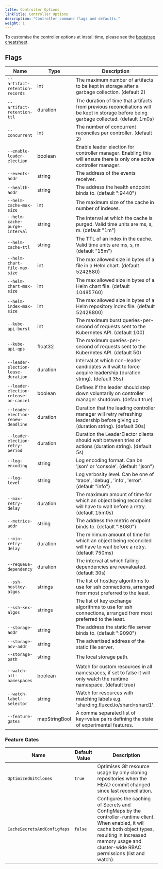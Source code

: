 ```yaml
---
title: Controller Options
linkTitle: Controller Options
description: "Controller command flags and defaults."
weight: 1
---
```


To customise the controller options at install time,
please see the [bootstrap cheatsheet](../../cheatsheets/bootstrap.md).

## Flags

| Name                                  | Type          | Description                                                                                                                              |
|---------------------------------------|---------------|------------------------------------------------------------------------------------------------------------------------------------------|
| `--artifact-retention-records`        | int           | The maximum number of artifacts to be kept in storage after a garbage collection. (default 2)                                            |
| `--artifact-retention-ttl`            | duration      | The duration of time that artifacts from previous reconciliations will be kept in storage before being garbage collected. (default 1m0s) |
| `--concurrent`                        | int           | The number of concurrent reconciles per controller. (default 2)                                                                          |
| `--enable-leader-election`            | boolean       | Enable leader election for controller manager. Enabling this will ensure there is only one active controller manager.                    |
| `--events-addr`                       | string        | The address of the events receiver.                                                                                                      |
| `--health-addr`                       | string        | The address the health endpoint binds to. (default ":9440")                                                                              |
| `--helm-cache-max-size`               | int           | The maximum size of the cache in number of indexes.                                                                                      |
| `--helm-cache-purge-interval`         | string        | The interval at which the cache is purged. Valid time units are ms, s, m. (default "1m")                                                 |
| `--helm-cache-ttl`                    | string        | The TTL of an index in the cache. Valid time units are ms, s, m. (default "15m")                                                         |
| `--helm-chart-file-max-size`          | int           | The max allowed size in bytes of a file in a Helm chart. (default 5242880)                                                               |
| `--helm-chart-max-size`               | int           | The max allowed size in bytes of a Helm chart file. (default 10485760)                                                                   |
| `--helm-index-max-size`               | int           | The max allowed size in bytes of a Helm repository index file. (default 52428800)                                                        |
| `--kube-api-burst`                    | int           | The maximum burst queries-per-second of requests sent to the Kubernetes API. (default 100)                                               |
| `--kube-api-qps`                      | float32       | The maximum queries-per-second of requests sent to the Kubernetes API. (default 50)                                                      |
| `--leader-election-lease-duration`    | duration      | Interval at which non-leader candidates will wait to force acquire leadership (duration string). (default 35s)                           |
| `--leader-election-release-on-cancel` | boolean       | Defines if the leader should step down voluntarily on controller manager shutdown. (default true)                                        |
| `--leader-election-renew-deadline`    | duration      | Duration that the leading controller manager will retry refreshing leadership before giving up (duration string). (default 30s)          |
| `--leader-election-retry-period`      | duration      | Duration the LeaderElector clients should wait between tries of actions (duration string). (default 5s)                                  |
| `--log-encoding`                      | string        | Log encoding format. Can be 'json' or 'console'. (default "json")                                                                        |
| `--log-level`                         | string        | Log verbosity level. Can be one of 'trace', 'debug', 'info', 'error'. (default "info")                                                   |
| `--max-retry-delay`                   | duration      | The maximum amount of time for which an object being reconciled will have to wait before a retry. (default 15m0s)                        |
| `--metrics-addr`                      | string        | The address the metric endpoint binds to. (default ":8080")                                                                              |
| `--min-retry-delay`                   | duration      | The minimum amount of time for which an object being reconciled will have to wait before a retry. (default 750ms)                        |
| `--requeue-dependency`                | duration      | The interval at which failing dependencies are reevaluated. (default 30s)                                                                |
| `--ssh-hostkey-algos`                 | strings       | The list of hostkey algorithms to use for ssh connections, arranged from most preferred to the least.                                    |
| `--ssh-kex-algos`                     | strings       | The list of key exchange algorithms to use for ssh connections, arranged from most preferred to the least.                               |
| `--storage-addr`                      | string        | The address the static file server binds to. (default ":9090")                                                                           |
| `--storage-adv-addr`                  | string        | The advertised address of the static file server.                                                                                        |
| `--storage-path`                      | string        | The local storage path.                                                                                                                  |
| `--watch-all-namespaces`              | boolean       | Watch for custom resources in all namespaces, if set to false it will only watch the runtime namespace. (default true)                   |
| `--watch-label-selector`              | string        | Watch for resources with matching labels e.g. 'sharding.fluxcd.io/shard=shard1'.                                                         |
| `--feature-gates`                     | mapStringBool | A comma separated list of key=value pairs defining the state of experimental features.                                                   |

### Feature Gates

| Name                        | Default Value | Description                                                                                                                                                                                                               |
|-----------------------------|---------------|---------------------------------------------------------------------------------------------------------------------------------------------------------------------------------------------------------------------------|
| `OptimizedGitClones`        | `true`        | Optimises Git resource usage by only cloning repositories when the HEAD commit changed since last reconciliation.                                                                                                         |
| `CacheSecretsAndConfigMaps` | `false`       | Configures the caching of Secrets and ConfigMaps by the controller-runtime client. When enabled, it will cache both object types, resulting in increased memory usage and cluster-wide RBAC permissions (list and watch). |
